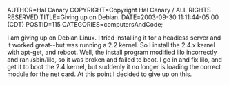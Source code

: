 AUTHOR=Hal Canary
COPYRIGHT=Copyright Hal Canary / ALL RIGHTS RESERVED
TITLE=Giving up on Debian.
DATE=2003-09-30 11:11:44-05:00 (CDT)
POSTID=115
CATEGORIES=computersAndCode;

I am giving up on Debian Linux. I tried installing it for a headless server and it worked great--but was running a 2.2 kernel. So I install the 2.4.x kernel with apt-get, and reboot. Well, the install program modified lilo incorrectly and ran /sbin/lilo, so it was broken and failed to boot. I go in and fix lilo, and get it to boot the 2.4 kernel, but suddenly it no longer is loading the correct module for the net card. At this point I decided to give up on this.
